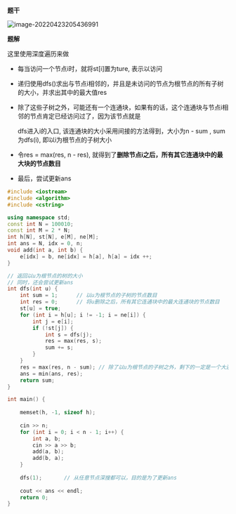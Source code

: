 **题干**

![image-20220423205436991](https://cdn.jsdelivr.net/gh/liver0377/images@main/img/image-20220423205436991.png)



**题解**

这里使用深度遍历来做

- 每当访问一个节点i时，就将st[i]置为ture, 表示以访问

- 递归使用dfs()求出与节点i相邻的，并且是未访问的节点为根节点的所有子树的大小，并求出其中的最大值res

- 除了这些子树之外，可能还有一个连通块，如果有的话，这个连通块与节点i相邻的节点肯定已经访问过了，因为该节点就是

  dfs进入i的入口, 该连通块的大小采用间接的方法得到，大小为n - sum , sum为dfs(i), 即以i为根节点的子树大小

- 令res = max(res, n  - res), 就得到了**删除节点i之后，所有其它连通块中的最大块的节点数目**

- 最后，尝试更新ans



```cpp
#include <iostream>
#include <algorithm>
#include <cstring>

using namespace std;
const int N = 100010;
const int M = 2 * N;
int h[N], st[N], e[M], ne[M];
int ans = N, idx = 0, n;
void add(int a, int b) {
    e[idx] = b, ne[idx] = h[a], h[a] = idx ++;
}

// 返回以u为根节点的树的大小
// 同时，还会尝试更新ans
int dfs(int u) {
    int sum = 1;      // 以u为根节点的子树的节点数目
    int res = 0;      // 将u删除之后，所有其它连通块中的最大连通块的节点数目
    st[u] = true;
    for (int i = h[u]; i != -1; i = ne[i]) {
        int j = e[i];
        if (!st[j]) {
            int s = dfs(j);
            res = max(res, s);
            sum += s;
        }
    }
    res = max(res, n - sum); // 除了以u为根节点的子树之外，剩下的一定是一个大连通块!!!
    ans = min(ans, res);
    return sum;
}

int main() {
    
    memset(h, -1, sizeof h);
   
    cin >> n;
    for (int i = 0; i < n - 1; i++) {
        int a, b;
        cin >> a >> b;
        add(a, b);
        add(b, a);
    }
    
    dfs(1);       // 从任意节点深搜都可以，目的是为了更新ans
    
    cout << ans << endl;
    return 0;
}
```

